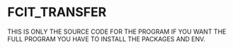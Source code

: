 # FCIT_TRANSFER

THIS IS ONLY THE SOURCE CODE FOR THE PROGRAM 
IF YOU WANT THE FULL PROGRAM YOU HAVE TO INSTALL THE PACKAGES AND ENV.
